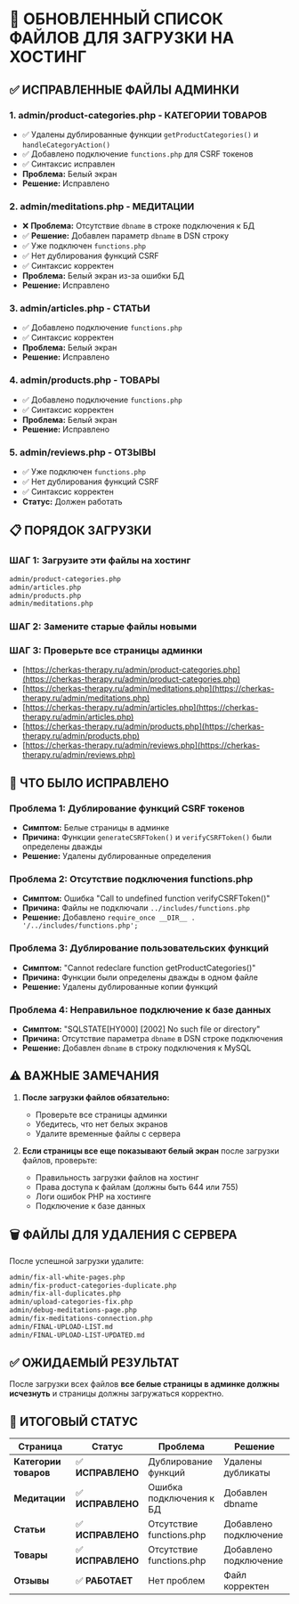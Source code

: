 # 🚀 ОБНОВЛЕННЫЙ СПИСОК ФАЙЛОВ ДЛЯ ЗАГРУЗКИ НА ХОСТИНГ

## ✅ ИСПРАВЛЕННЫЕ ФАЙЛЫ АДМИНКИ

### 1. **admin/product-categories.php** - КАТЕГОРИИ ТОВАРОВ

- ✅ Удалены дублированные функции `getProductCategories()` и `handleCategoryAction()`
- ✅ Добавлено подключение `functions.php` для CSRF токенов
- ✅ Синтаксис исправлен
- **Проблема:** Белый экран
- **Решение:** Исправлено

### 2. **admin/meditations.php** - МЕДИТАЦИИ

- ❌ **Проблема:** Отсутствие `dbname` в строке подключения к БД
- ✅ **Решение:** Добавлен параметр `dbname` в DSN строку
- ✅ Уже подключен `functions.php`
- ✅ Нет дублирования функций CSRF
- ✅ Синтаксис корректен
- **Проблема:** Белый экран из-за ошибки БД
- **Решение:** Исправлено

### 3. **admin/articles.php** - СТАТЬИ

- ✅ Добавлено подключение `functions.php`
- ✅ Синтаксис корректен
- **Проблема:** Белый экран
- **Решение:** Исправлено

### 4. **admin/products.php** - ТОВАРЫ

- ✅ Добавлено подключение `functions.php`
- ✅ Синтаксис корректен
- **Проблема:** Белый экран
- **Решение:** Исправлено

### 5. **admin/reviews.php** - ОТЗЫВЫ

- ✅ Уже подключен `functions.php`
- ✅ Нет дублирования функций CSRF
- ✅ Синтаксис корректен
- **Статус:** Должен работать

## 📋 ПОРЯДОК ЗАГРУЗКИ

### ШАГ 1: Загрузите эти файлы на хостинг

```bash
admin/product-categories.php
admin/articles.php
admin/products.php
admin/meditations.php
```

### ШАГ 2: Замените старые файлы новыми

### ШАГ 3: Проверьте все страницы админки

- [https://cherkas-therapy.ru/admin/product-categories.php](https://cherkas-therapy.ru/admin/product-categories.php)
- [https://cherkas-therapy.ru/admin/meditations.php](https://cherkas-therapy.ru/admin/meditations.php)
- [https://cherkas-therapy.ru/admin/articles.php](https://cherkas-therapy.ru/admin/articles.php)
- [https://cherkas-therapy.ru/admin/products.php](https://cherkas-therapy.ru/admin/products.php)
- [https://cherkas-therapy.ru/admin/reviews.php](https://cherkas-therapy.ru/admin/reviews.php)

## 🔧 ЧТО БЫЛО ИСПРАВЛЕНО

### Проблема 1: Дублирование функций CSRF токенов

- **Симптом:** Белые страницы в админке
- **Причина:** Функции `generateCSRFToken()` и `verifyCSRFToken()` были определены дважды
- **Решение:** Удалены дублированные определения

### Проблема 2: Отсутствие подключения functions.php

- **Симптом:** Ошибка "Call to undefined function verifyCSRFToken()"
- **Причина:** Файлы не подключали `../includes/functions.php`
- **Решение:** Добавлено `require_once __DIR__ . '/../includes/functions.php';`

### Проблема 3: Дублирование пользовательских функций

- **Симптом:** "Cannot redeclare function getProductCategories()"
- **Причина:** Функции были определены дважды в одном файле
- **Решение:** Удалены дублированные копии функций

### Проблема 4: Неправильное подключение к базе данных

- **Симптом:** "SQLSTATE[HY000] [2002] No such file or directory"
- **Причина:** Отсутствие параметра `dbname` в DSN строке подключения
- **Решение:** Добавлен `dbname` в строку подключения к MySQL

## ⚠️ ВАЖНЫЕ ЗАМЕЧАНИЯ

1. **После загрузки файлов обязательно:**

   - Проверьте все страницы админки
   - Убедитесь, что нет белых экранов
   - Удалите временные файлы с сервера

2. **Если страницы все еще показывают белый экран** после загрузки файлов, проверьте:
   - Правильность загрузки файлов на хостинг
   - Права доступа к файлам (должны быть 644 или 755)
   - Логи ошибок PHP на хостинге
   - Подключение к базе данных

## 🗑️ ФАЙЛЫ ДЛЯ УДАЛЕНИЯ С СЕРВЕРА

После успешной загрузки удалите:

```bash
admin/fix-all-white-pages.php
admin/fix-product-categories-duplicate.php
admin/fix-all-duplicates.php
admin/upload-categories-fix.php
admin/debug-meditations-page.php
admin/fix-meditations-connection.php
admin/FINAL-UPLOAD-LIST.md
admin/FINAL-UPLOAD-LIST-UPDATED.md
```

## ✅ ОЖИДАЕМЫЙ РЕЗУЛЬТАТ

После загрузки всех файлов **все белые страницы в админке должны исчезнуть** и страницы должны загружаться корректно.

## 🎯 ИТОГОВЫЙ СТАТУС

| Страница              | Статус            | Проблема                 | Решение               |
| --------------------- | ----------------- | ------------------------ | --------------------- |
| **Категории товаров** | ✅ **ИСПРАВЛЕНО** | Дублирование функций     | Удалены дубликаты     |
| **Медитации**         | ✅ **ИСПРАВЛЕНО** | Ошибка подключения к БД  | Добавлен dbname       |
| **Статьи**            | ✅ **ИСПРАВЛЕНО** | Отсутствие functions.php | Добавлено подключение |
| **Товары**            | ✅ **ИСПРАВЛЕНО** | Отсутствие functions.php | Добавлено подключение |
| **Отзывы**            | ✅ **РАБОТАЕТ**   | Нет проблем              | Файл корректен        |
